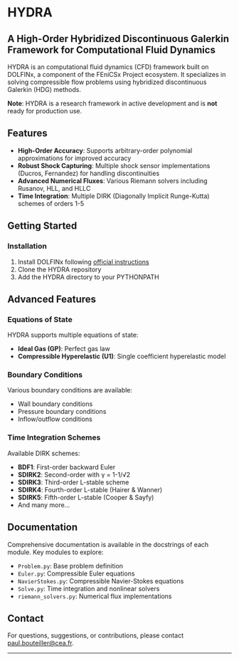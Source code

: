 # HYDRA 

## A High-Order Hybridized Discontinuous Galerkin Framework for Computational Fluid Dynamics

HYDRA is an computational fluid dynamics (CFD) framework built on DOLFINx, a component of the FEniCSx Project ecosystem. It specializes in solving compressible flow problems using hybridized discontinuous Galerkin (HDG) methods.

**Note**: HYDRA is a research framework in active development and is **not** ready for production use.
## Features

- **High-Order Accuracy**: Supports arbitrary-order polynomial approximations for improved accuracy
- **Robust Shock Capturing**: Multiple shock sensor implementations (Ducros, Fernandez) for handling discontinuities
- **Advanced Numerical Fluxes**: Various Riemann solvers including Rusanov, HLL, and HLLC
- **Time Integration**: Multiple DIRK (Diagonally Implicit Runge-Kutta) schemes of orders 1-5

## Getting Started

### Installation

1. Install DOLFINx following [official instructions](https://github.com/FEniCS/dolfinx)
2. Clone the HYDRA repository
3. Add the HYDRA directory to your PYTHONPATH

## Advanced Features

### Equations of State

HYDRA supports multiple equations of state:
- **Ideal Gas (GP)**: Perfect gas law
- **Compressible Hyperelastic (U1)**: Single coefficient hyperelastic model

### Boundary Conditions

Various boundary conditions are available:
- Wall boundary conditions
- Pressure boundary conditions
- Inflow/outflow conditions

### Time Integration Schemes

Available DIRK schemes:
- **BDF1**: First-order backward Euler
- **SDIRK2**: Second-order with γ = 1-1/√2
- **SDIRK3**: Third-order L-stable scheme
- **SDIRK4**: Fourth-order L-stable (Hairer & Wanner)
- **SDIRK5**: Fifth-order L-stable (Cooper & Sayfy)
- And many more...

## Documentation

Comprehensive documentation is available in the docstrings of each module. Key modules to explore:
- `Problem.py`: Base problem definition
- `Euler.py`: Compressible Euler equations
- `NavierStokes.py`: Compressible Navier-Stokes equations
- `Solve.py`: Time integration and nonlinear solvers
- `riemann_solvers.py`: Numerical flux implementations

## Contact

For questions, suggestions, or contributions, please contact paul.bouteiller@cea.fr.

---


